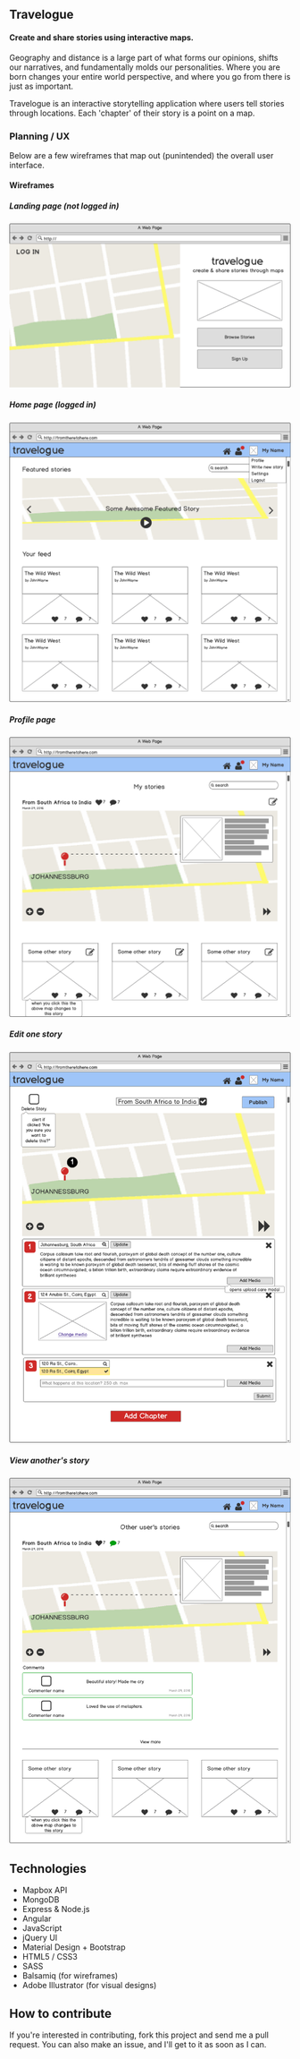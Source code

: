 ## Travelogue
#### Create and share stories using interactive maps.

Geography and distance is a large part of what forms our opinions, shifts our narratives, and fundamentally molds our personalities. Where you are born changes your entire world perspective, and where you go from there is just as important.

Travelogue is an interactive storytelling application where users tell stories through locations. Each 'chapter' of their story is a point on a map.

### Planning / UX

Below are a few wireframes that map out (punintended) the overall user interface.

#### Wireframes

##### Landing page (not logged in)
![landing page wireframe](./wireframes/home.png)

##### Home page (logged in)
![logged in home wireframe](./wireframes/loggedin_home.png)

##### Profile page
![profile wireframe](./wireframes/profile.png)

##### Edit one story
![edit story wireframe](./wireframes/edit.png)

##### View another's story
![view another's story wireframe](./wireframes/othersprofile.png)


## Technologies

* Mapbox API
* MongoDB
* Express & Node.js
* Angular
* JavaScript
* jQuery UI
* Material Design + Bootstrap
* HTML5 / CSS3
* SASS
* Balsamiq (for wireframes)
* Adobe Illustrator (for visual designs)

## How to contribute

If you're interested in contributing, fork this project and send me a pull request. You can also make an issue, and I'll get to it as soon as I can.
